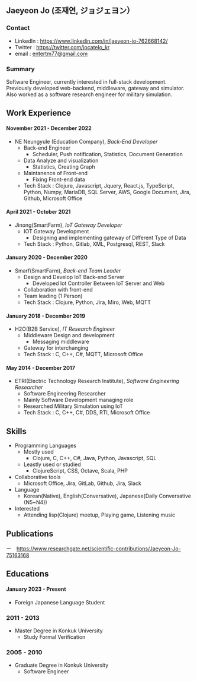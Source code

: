 <!-- 👋 Hi, I’m Jaeyeon Jo. -->

<!---
jaeyeon-jo-kr/jaeyeon-jo-kr is a ✨ special ✨ repository because its `README.md` (this file) appears on your GitHub profile.
You can click the Preview link to take a look at your changes.
--->

## Jaeyeon Jo (조재연, ジョジェヨン）

### Contact
- LinkedIn : https://www.linkedin.com/in/jaeyeon-jo-762668142/
- Twitter : https://twitter.com/jocatelo_kr
- email : entertm77@gmail.com

### Summary 

Software Engineer, currently interested in full-stack development. Previously developed web-backend, middleware, gateway and simulator. Also worked as a software research engineer for military simulation.

## Work Experience

#### November 2021 - December 2022
- NE Neungyule (Education Company), *Back-End Developer*
  - Back-end Engineer
    - Scheduler, Push notification, Statistics, Document Generation
  - Data Analyze and visualization
    - Statistics, Creating Graph
  - Maintanence of Front-end
    - Fixing Front-end data
  - Tech Stack : Clojure, Javascript, Jquery, React.js, TypeScript, Python, Numpy, MariaDB, SQL Server, AWS, Google Document, Jira, Github, Microsoft Office

#### April 2021 - October 2021
- Jinong(SmartFarm), *IoT Gateway Developer*
  - IOT Gateway Development
    - Designing and implementing gateway of Different Type of Data
  - Tech Stack : Python, Gitlab, XML, Postgresql, REST, Slack

#### January 2020 - December 2020 
- Smarf(SmartFarm), *Back-end Team Leader*
  - Design and Develop IoT Back-end Server
    - Developed Iot Controller Between IoT Server and Web
  - Collaboration with front-end
  - Team leading (1 Person)
  - Tech Stack : Clojure, Python, Jira, Miro, Web, MQTT

#### January 2018 - December 2019
- H2O(B2B Service), *IT Research Engineer*
  - Middleware Design and development
    - Messaging middleware  
  - Gateway for interchanging 
  - Tech Stack : C, C++, C#, MQTT, Microsoft Office

#### May 2014 - December 2017
- ETRI(Electric Technology Research Institute), *Software Engineering Researcher*
  - Software Engineering Researcher
  - Mainly Software Development managing role
  - Researched Military Simulation using IoT
  - Tech Stack : C, C++, C#, DDS, RTI, Microsoft Office

## Skills
- Programming Languages
  - Mostly used
    - Clojure, C, C++, C#, Java, Python, Javascript, SQL
  - Leastly used or studied
    - ClojureScript, CSS, Octave, Scala, PHP
- Collaborative tools
  - Microsoft Office, Jira, GitLab, Github, Jira, Slack
- Language
  - Korean(Native), English(Conversative), Japanese(Daily Conversative (N5~N4))
- Interested
  - Attending lisp(Clojure) meetup, Playing game, Listening music

## Publications
ー　https://www.researchgate.net/scientific-contributions/Jaeyeon-Jo-75163168

  
## Educations
#### January 2023 - Present
- Foreign Japanese Language Student


### 2011 - 2013
- Master Degree in Konkuk University
  - Study Formal Verification
  
### 2005 - 2010
- Graduate Degree in Konkuk University
  - Software Engineer


  

